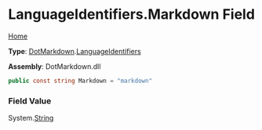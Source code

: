 # LanguageIdentifiers\.Markdown Field

[Home](../../../README.md)

**Type**: [DotMarkdown](../../README.md)\.[LanguageIdentifiers](../README.md)

**Assembly**: DotMarkdown\.dll

```csharp
public const string Markdown = "markdown"
```

### Field Value

System\.[String](https://docs.microsoft.com/en-us/dotnet/api/system.string)